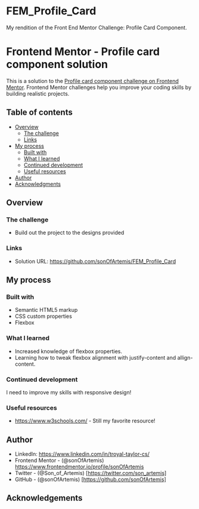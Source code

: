 # FEM_Profile_Card
My rendition of the Front End Mentor Challenge: Profile Card Component. 


# Frontend Mentor - Profile card component solution

This is a solution to the [Profile card component challenge on Frontend Mentor](https://www.frontendmentor.io/challenges/profile-card-component-cfArpWshJ). Frontend Mentor challenges help you improve your coding skills by building realistic projects. 

## Table of contents

- [Overview](#overview)
  - [The challenge](#the-challenge)
  - [Links](#links)
- [My process](#my-process)
  - [Built with](#built-with)
  - [What I learned](#what-i-learned)
  - [Continued development](#continued-development)
  - [Useful resources](#useful-resources)
- [Author](#author)
- [Acknowledgments](#acknowledgments)


## Overview

### The challenge

- Build out the project to the designs provided

### Links

- Solution URL: https://github.com/sonOfArtemis/FEM_Profile_Card

## My process

### Built with

- Semantic HTML5 markup
- CSS custom properties
- Flexbox

### What I learned

- Increased knowledge of flexbox properties. 
- Learning how to tweak flexbox alignment with justify-content and allign-content.


### Continued development

I need to improve my skills with responsive design!

### Useful resources

- https://www.w3schools.com/ - Still my favorite resource!


## Author

- LinkedIn: https://www.linkedin.com/in/troyal-taylor-cs/
- Frontend Mentor - (@sonOfArtemis) https://www.frontendmentor.io/profile/sonOfArtemis
- Twitter - (@Son_of_Artemis) [https://twitter.com/son_artemis]
- GitHub - (@sonOfArtemis) [https://github.com/sonOfArtemis]

## Acknowledgements 

